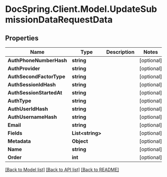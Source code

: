 # DocSpring.Client.Model.UpdateSubmissionDataRequestData

## Properties

Name | Type | Description | Notes
------------ | ------------- | ------------- | -------------
**AuthPhoneNumberHash** | **string** |  | [optional] 
**AuthProvider** | **string** |  | [optional] 
**AuthSecondFactorType** | **string** |  | [optional] 
**AuthSessionIdHash** | **string** |  | [optional] 
**AuthSessionStartedAt** | **string** |  | [optional] 
**AuthType** | **string** |  | [optional] 
**AuthUserIdHash** | **string** |  | [optional] 
**AuthUsernameHash** | **string** |  | [optional] 
**Email** | **string** |  | [optional] 
**Fields** | **List&lt;string&gt;** |  | [optional] 
**Metadata** | **Object** |  | [optional] 
**Name** | **string** |  | [optional] 
**Order** | **int** |  | [optional] 

[[Back to Model list]](../README.md#documentation-for-models) [[Back to API list]](../README.md#documentation-for-api-endpoints) [[Back to README]](../README.md)

